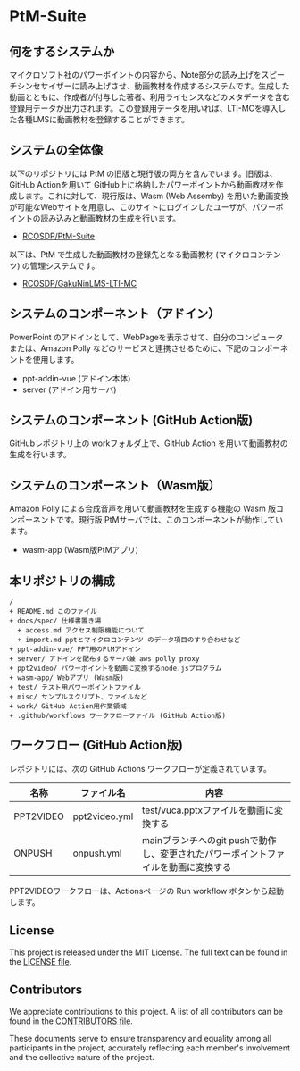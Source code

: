 # PtM-Suite

## 何をするシステムか

マイクロソフト社のパワーポイントの内容から、Note部分の読み上げをスピーチシンセサイザーに読み上げさせ、動画教材を作成するシステムです。生成した動画とともに、作成者が付与した著者、利用ライセンスなどのメタデータを含む登録用データが出力されます。この登録用データを用いれば、LTI-MCを導入した各種LMSに動画教材を登録することができます。

## システムの全体像

以下のリポジトリには PtM の旧版と現行版の両方を含んでいます。旧版は、GitHub Actionを用いて GitHub上に格納したパワーポイントから動画教材を作成します。これに対して、現行版は、Wasm (Web Assemby) を用いた動画変換が可能なWebサイトを用意し、このサイトにログインしたユーザが、パワーポイントの読み込みと動画教材の生成を行います。

- [RCOSDP/PtM-Suite](https://github.com/RCOSDP/PtM-Suite)

以下は、PtM で生成した動画教材の登録先となる動画教材 (マイクロコンテンツ) の管理システムです。

- [RCOSDP/GakuNinLMS-LTI-MC](https://github.com/RCOSDP/GakuNinLMS-LTI-MC)

## システムのコンポーネント（アドイン）

PowerPoint のアドインとして、WebPageを表示させて、自分のコンピュータまたは、Amazon Polly などのサービスと連携させるために、下記のコンポーネントを使用します。

- ppt-addin-vue  (アドイン本体)
- server  (アドイン用サーバ)

## システムのコンポーネント (GitHub Action版)

GitHubレポジトリ上の workフォルダ上で、GitHub Action を用いて動画教材の生成を行います。

## システムのコンポーネント（Wasm版）

Amazon Polly による合成音声を用いて動画教材を生成する機能の Wasm 版コンポーネントです。現行版 PtMサーバでは、このコンポーネントが動作しています。

- wasm-app (Wasm版PtMアプリ) 


## 本リポジトリの構成


```
/
+ README.md このファイル
+ docs/spec/ 仕様書置き場
  + access.md アクセス制限機能について
  + import.md pptとマイクロコンテンツ のデータ項目のすり合わせなど
+ ppt-addin-vue/ PPT用のPtMアドイン
+ server/ アドインを配布するサーバ兼 aws polly proxy
+ ppt2video/ パワーポイントを動画に変換するnode.jsプログラム
+ wasm-app/ Webアプリ (Wasm版) 
+ test/ テスト用パワーポイントファイル
+ misc/ サンプルスクリプト、ファイルなど 
+ work/ GitHub Action用作業領域
+ .github/workflows ワークフローファイル (GitHub Action版)
```

## ワークフロー (GitHub Action版)

レポジトリには、次の GitHub Actions ワークフローが定義されています。

|名称|ファイル名|内容|
|---|---|---|
|PPT2VIDEO|ppt2video.yml|test/vuca.pptxファイルを動画に変換する|
|ONPUSH|onpush.yml|mainブランチへのgit pushで動作し、変更されたパワーポイントファイルを動画に変換する|

PPT2VIDEOワークフローは、Actionsページの Run workflow ボタンから起動します。

## License
This project is released under the MIT License. The full text can be found in the [LICENSE file](LICENSE).

## Contributors
We appreciate contributions to this project. A list of all contributors can be found in the [CONTRIBUTORS file](CONTRIBUTORS.md).

These documents serve to ensure transparency and equality among all participants in the project, accurately reflecting each member's involvement and the collective nature of the project.
